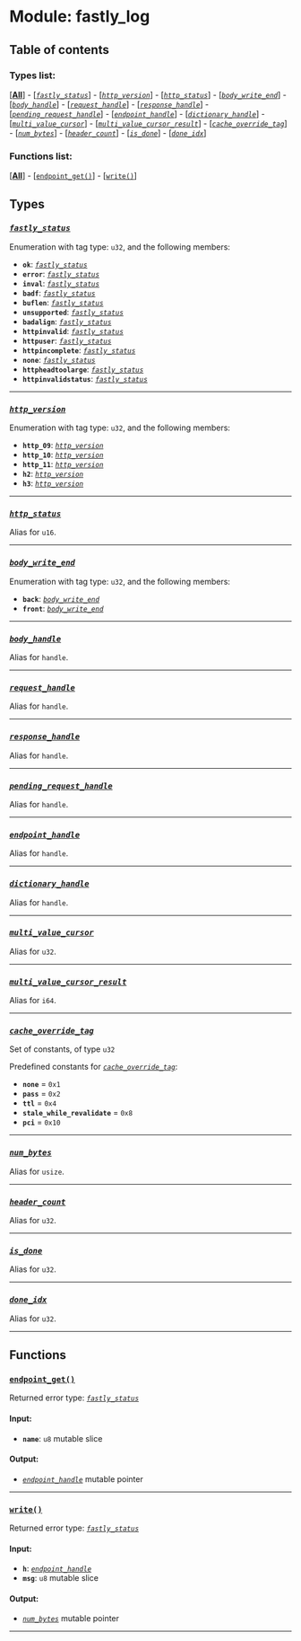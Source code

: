 
# Module: fastly_log

## Table of contents

### Types list:

[**[All](#types)**] - [_[`fastly_status`](#fastly_status)_] - [_[`http_version`](#http_version)_] - [_[`http_status`](#http_status)_] - [_[`body_write_end`](#body_write_end)_] - [_[`body_handle`](#body_handle)_] - [_[`request_handle`](#request_handle)_] - [_[`response_handle`](#response_handle)_] - [_[`pending_request_handle`](#pending_request_handle)_] - [_[`endpoint_handle`](#endpoint_handle)_] - [_[`dictionary_handle`](#dictionary_handle)_] - [_[`multi_value_cursor`](#multi_value_cursor)_] - [_[`multi_value_cursor_result`](#multi_value_cursor_result)_] - [_[`cache_override_tag`](#cache_override_tag)_] - [_[`num_bytes`](#num_bytes)_] - [_[`header_count`](#header_count)_] - [_[`is_done`](#is_done)_] - [_[`done_idx`](#done_idx)_]

### Functions list:

[**[All](#functions)**] - [[`endpoint_get()`](#endpoint_get)] - [[`write()`](#write)]

## Types

### _[`fastly_status`](#fastly_status)_

Enumeration with tag type: `u32`, and the following members:

* **`ok`**: _[`fastly_status`](#fastly_status)_
* **`error`**: _[`fastly_status`](#fastly_status)_
* **`inval`**: _[`fastly_status`](#fastly_status)_
* **`badf`**: _[`fastly_status`](#fastly_status)_
* **`buflen`**: _[`fastly_status`](#fastly_status)_
* **`unsupported`**: _[`fastly_status`](#fastly_status)_
* **`badalign`**: _[`fastly_status`](#fastly_status)_
* **`httpinvalid`**: _[`fastly_status`](#fastly_status)_
* **`httpuser`**: _[`fastly_status`](#fastly_status)_
* **`httpincomplete`**: _[`fastly_status`](#fastly_status)_
* **`none`**: _[`fastly_status`](#fastly_status)_
* **`httpheadtoolarge`**: _[`fastly_status`](#fastly_status)_
* **`httpinvalidstatus`**: _[`fastly_status`](#fastly_status)_

---

### _[`http_version`](#http_version)_

Enumeration with tag type: `u32`, and the following members:

* **`http_09`**: _[`http_version`](#http_version)_
* **`http_10`**: _[`http_version`](#http_version)_
* **`http_11`**: _[`http_version`](#http_version)_
* **`h2`**: _[`http_version`](#http_version)_
* **`h3`**: _[`http_version`](#http_version)_

---

### _[`http_status`](#http_status)_
Alias for `u16`.


---

### _[`body_write_end`](#body_write_end)_

Enumeration with tag type: `u32`, and the following members:

* **`back`**: _[`body_write_end`](#body_write_end)_
* **`front`**: _[`body_write_end`](#body_write_end)_

---

### _[`body_handle`](#body_handle)_
Alias for `handle`.


---

### _[`request_handle`](#request_handle)_
Alias for `handle`.


---

### _[`response_handle`](#response_handle)_
Alias for `handle`.


---

### _[`pending_request_handle`](#pending_request_handle)_
Alias for `handle`.


---

### _[`endpoint_handle`](#endpoint_handle)_
Alias for `handle`.


---

### _[`dictionary_handle`](#dictionary_handle)_
Alias for `handle`.


---

### _[`multi_value_cursor`](#multi_value_cursor)_
Alias for `u32`.


---

### _[`multi_value_cursor_result`](#multi_value_cursor_result)_
Alias for `i64`.


---

### _[`cache_override_tag`](#cache_override_tag)_

Set of constants, of type `u32`

Predefined constants for _[`cache_override_tag`](#cache_override_tag)_:

* **`none`** = `0x1`
* **`pass`** = `0x2`
* **`ttl`** = `0x4`
* **`stale_while_revalidate`** = `0x8`
* **`pci`** = `0x10`

---

### _[`num_bytes`](#num_bytes)_
Alias for `usize`.


---

### _[`header_count`](#header_count)_
Alias for `u32`.


---

### _[`is_done`](#is_done)_
Alias for `u32`.


---

### _[`done_idx`](#done_idx)_
Alias for `u32`.


---

## Functions

### [`endpoint_get()`](#endpoint_get)
Returned error type: _[`fastly_status`](#fastly_status)_

#### Input:

* **`name`**: `u8` mutable slice

#### Output:

* _[`endpoint_handle`](#endpoint_handle)_ mutable pointer

---

### [`write()`](#write)
Returned error type: _[`fastly_status`](#fastly_status)_

#### Input:

* **`h`**: _[`endpoint_handle`](#endpoint_handle)_
* **`msg`**: `u8` mutable slice

#### Output:

* _[`num_bytes`](#num_bytes)_ mutable pointer

---

